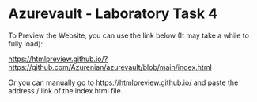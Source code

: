 # Azurevault - Laboratory Task 4
To Preview the Website, you can use the link below (It may take a while to fully load):

https://htmlpreview.github.io/?https://github.com/Azurenian/azurevault/blob/main/index.html

Or you can manually go to https://htmlpreview.github.io/ and paste the address / link of the index.html file.
